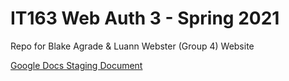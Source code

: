 # IT163 Web Auth 3 - Spring 2021
Repo for Blake Agrade & Luann Webster (Group 4) Website

[Google Docs Staging Document](https://docs.google.com/document/d/1vy_ob1rKQXYgrFOv_2h5TQ1WQDra-lZxdeT0J1lvGSc/edit?usp=sharing)
